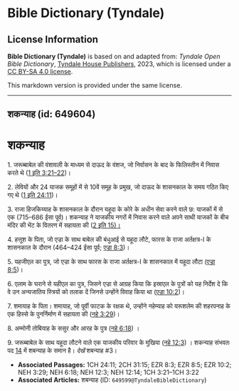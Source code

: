 # Bible Dictionary (Tyndale)

## License Information

**Bible Dictionary (Tyndale)** is based on and adapted from: _Tyndale Open Bible Dictionary_, [Tyndale House Publishers](https://tyndaleopenresources.com/), 2023, which is licensed under a [CC BY-SA 4.0 license](https://creativecommons.org/licenses/by-sa/4.0/legalcode.en).

This markdown version is provided under the same license.



--------------------------------

## शकन्याह (id: 649604)

शकन्याह
=======

1\. जरूब्बाबेल की वंशावली के माध्यम से दाऊद के वंशज, जो निर्वासन के बाद के फिलिस्तीन में निवास करते थे ([1 इति 3:21–22](https://ref.ly/1Chr3:21-1Chr3:22))।

2\. लेवियों और 24 याजक समूहों में से 10वें समूह के प्रमुख, जो दाऊद के शासनकाल के समय गठित किए गए थे ([1 इति 24:11](https://ref.ly/1Chr24:11))।

3\. राजा हिजकिय्याह के शासनकाल के दौरान यहूदा के कोरे के अधीन सेवा करने वाले छ: याजकों में से एक (715–686 ईसा पूर्व)। शकन्याह ने याजकीय नगरों में निवास करने वाले अपने साथी याजकों के बीच मंदिर की भेंट के वितरण में सहायता की ([2 इति 15\)।](https://ref.ly/2Chr31:15)

4\. हत्तूश के पिता, जो एज्रा के साथ बाबेल की बंधुआई से यहूदा लौटे, फारस के राजा अर्तक्षत्र\-I के शासनकाल के दौरान (464–424 ईसा पूर्व; [एज्रा 8:3](https://ref.ly/Ezra8:3))।

5\. यहजीएल का पुत्र, जो एज्रा के साथ फारस के राजा अर्तक्षत्र\-I के शासनकाल में यहूदा लौटा ([एज्रा 8:5](https://ref.ly/Ezra8:5))।

6\. एलाम के घराने से यहीएल का पुत्र, जिसने एज्रा से आग्रह किया कि इस्राएल के पुत्रों को यह निर्देश दे कि वे उन अन्यजातिय स्त्रियों को तलाक दें जिनसे उन्होंने विवाह किया था ([एज्रा 10:2](https://ref.ly/Ezra10:2))।

7\. शमायाह के पिता। शमायाह, जो पूर्वी फाटक के रक्षक थे, उन्होंने नहेम्याह को यरूशलेम की शहरपनाह के एक हिस्से के पुनर्निर्माण में सहायता की ([नहे 3:29](https://ref.ly/Neh3:29))।

8\. अम्मोनी तोबियाह के ससुर और आरह के पुत्र ([नहे 6:18](https://ref.ly/Neh6:18)) ।

9\. जरूब्बाबेल के साथ यहूदा लौटने वाले एक याजकीय परिवार के मुखिया ([नहे 12:3](https://ref.ly/Neh12:3)) । शकन्याह संभवतः पद [14](https://ref.ly/Neh12:14) में शबन्याह के समान है। *देखें* शबन्याह \#3।

* **Associated Passages:** 1CH 24:11; 2CH 31:15; EZR 8:3; EZR 8:5; EZR 10:2; NEH 3:29; NEH 6:18; NEH 12:3; NEH 12:14; 1CH 3:21–1CH 3:22
* **Associated Articles:** शबन्याह (ID: `649599@TyndaleBibleDictionary`)

